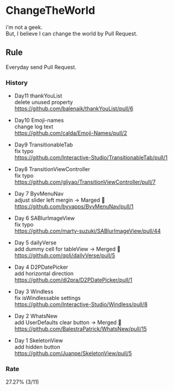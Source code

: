 # ChangeTheWorld
i'm not a geek.  
But, I believe I can change the world by Pull Request.

## Rule
Everyday send Pull Request.

### History
* Day11 thankYouList  
delete unused property  
https://github.com/balenaik/thankYouList/pull/6

* Day10 Emoji-names  
change log text  
https://github.com/calda/Emoji-Names/pull/2

* Day9 TransitionableTab  
fix typo  
https://github.com/Interactive-Studio/TransitionableTab/pull/1

* Day8 TransitionViewController  
fix typo  
https://github.com/gliyao/TransitionViewController/pull/7

* Day 7 ByvMenuNav  
adjust slider left mergin -> Marged 🎉  
https://github.com/byvapps/ByvMenuNav/pull/1

* Day 6 SABlurImageView  
fix typo  
https://github.com/marty-suzuki/SABlurImageView/pull/44

* Day 5 dailyVerse  
add dummy cell for tableView -> Merged 🎉  
https://github.com/qoli/dailyVerse/pull/5

* Day 4 D2PDatePicker  
add horizontal direction  
https://github.com/di2pra/D2PDatePicker/pull/1

* Day 3 Windless  
fix isWindlessable settings  
https://github.com/Interactive-Studio/Windless/pull/8

* Day 2 WhatsNew  
add UserDefaults clear button -> Merged 🎉  
https://github.com/BalestraPatrick/WhatsNew/pull/15

* Day 1 SkeletonView  
add hidden button  
https://github.com/Juanpe/SkeletonView/pull/5

### Rate
27.27% (3/11)
